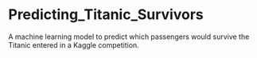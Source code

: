 # Predicting_Titanic_Survivors
A machine learning model to predict which passengers would survive the Titanic entered in a Kaggle competition.
